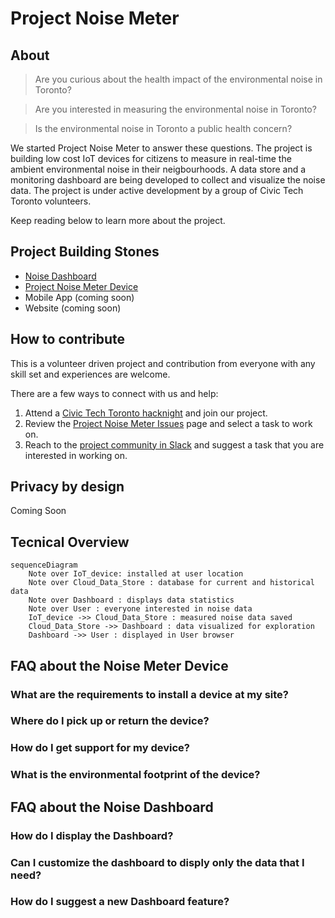 # Project Noise Meter
## About

> Are you curious about the health impact of the environmental noise in Toronto?

> Are you interested in measuring the environmental noise in Toronto?

> Is the environmental noise in Toronto a public health concern?


We started Project Noise Meter to answer these questions. The project is building low cost IoT devices for citizens to measure in real-time the ambient environmental noise in their neigbourhoods. A data store and a monitoring dashboard are being developed to collect and visualize the noise data. The project is under active development by a group of Civic Tech Toronto volunteers.

Keep reading below to learn more about the project.

## Project Building Stones
- [Noise Dashboard](https://github.com/danieltsoukup/noise-dashboard)
- [Project Noise Meter Device](https://github.com/CivicTechTO/proj-noisemeter-device)
- Mobile App (coming soon)
- Website (coming soon)


## How to contribute
This is a volunteer driven project and contribution from everyone with any skill set and experiences are welcome. 

There are a few ways to connect with us and help:
1. Attend a [Civic Tech Toronto hacknight](https://civictech.ca/) and join our project.
1. Review the [Project Noise Meter Issues](https://github.com/CivicTechTO/proj-noisemeter/issues) page and select a task to work on.
1. Reach to the [project community in Slack](https://civictechto.slack.com/archives/C05LHL4L8MD) and suggest a task that you are interested in working on.  

## Privacy by design
Coming Soon

## Tecnical Overview
```mermaid
sequenceDiagram
    Note over IoT_device: installed at user location
    Note over Cloud_Data_Store : database for current and historical data
    Note over Dashboard : displays data statistics
    Note over User : everyone interested in noise data
    IoT_device ->> Cloud_Data_Store : measured noise data saved
    Cloud_Data_Store ->> Dashboard : data visualized for exploration    
    Dashboard ->> User : displayed in User browser
```

## FAQ about the Noise Meter Device
### What are the requirements to install a device at my site?
### Where do I pick up or return the device?
### How do I get support for my device?
### What is the environmental footprint of the device?


## FAQ about the Noise Dashboard
### How do I display the Dashboard?
### Can I customize the dashboard to disply only the data that I need?
### How do I suggest a new Dashboard feature?

